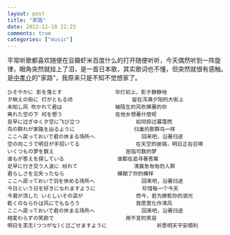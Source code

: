 ```yaml
---
layout: post
title: "家路"
date: 2012-12-10 22:23
comments: true
categories: ["music"]
---
```


平常听歌都喜欢随便在豆瓣虾米百度什么的打开随便听听，今天偶然听到一阵旋律，眼角突然就挂上了泪，是一首日本歌，其实歌词也不懂，但突然就很有感触。是[中孝介](http://ja.wikipedia.org/wiki/%E4%B8%AD%E5%AD%9D%E4%BB%8B)的"家路"，我原来只是不知不觉想家了。

```
ひそやかに 影を落とす					华灯初上，影子静静地
夕映えの街に 灯がともる顷					留在泻满夕阳的大街上
未知し风 吹かれて君は					被陌生的风吹拂著的你
离れた空の下 何を想う					在他乡想著什麼呢
足早に过ぎゆく夕空に飞び立つ					如同掠过暮霭而
鸟の群れが家路を辿るように					归巢的那群鸟一样
ここへ戻っておいで君の休まる场所へ				回来吧，沿著归途
空の向こうで明日が手招いてる					在天空的彼端，明日正在召唤
いくつもの梦を数え						屈指可数的梦
谁もが答えを探している					谁都在追寻著答案
足早に行き交う人波に 纷れて					清晨急匆匆的人群
君らしさを见失ったなら					模糊了你的模样
ここへ戻っておいで羽を休める场所へ				回来吧，沿著归途
今日という日を好きになれますように				珍惜每一个今天
今君が流した いとしいその涙が					而今，若为擦乾你的泪光
乾くのなら仆は风にでもなろう					我愿意化作清风
ここへ戻っておいで君の休まる场所へ				回来吧，沿著归途
相変わらずの笑颜で						用不变的笑容
明日を恙无(つつがな)く过ごせますように				祈愿明天平安顺利
```
